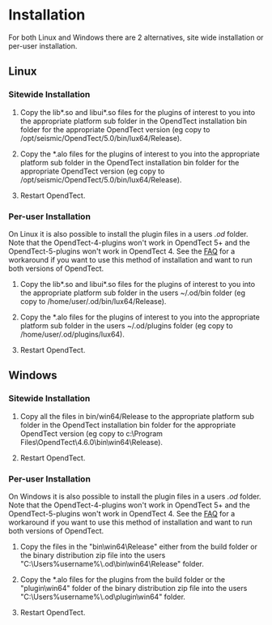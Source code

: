 # Installation

For both Linux and Windows there are 2 alternatives, site wide installation or per-user installation.

## Linux

### Sitewide Installation

1. Copy the lib\*.so and libui\*.so files for the plugins of interest to you into the appropriate platform sub folder in the OpendTect installation bin folder for the appropriate OpendTect version (eg copy to /opt/seismic/OpendTect/5.0/bin/lux64/Release).

2. Copy the \*.alo files for the plugins of interest to you into the appropriate platform sub folder in the OpendTect installation bin folder for the appropriate OpendTect version (eg copy to /opt/seismic/OpendTect/5.0/bin/lux64/Release).

3. Restart OpendTect.

### Per-user Installation

On Linux it is also possible to install the plugin files in a users *.od* folder. Note that the OpendTect-4-plugins won't work in OpendTect 5+ and the OpendTect-5-plugins won't work in OpendTect 4. See the [FAQ](faq.md) for a workaround if you want to use this method of installation and want to run both versions of OpendTect.

1. Copy the lib\*.so and libui\*.so files for the plugins of interest to you into the appropriate platform sub folder in the users ~/.od/bin folder (eg copy to /home/user/.od/bin/lux64/Release).

2. Copy the \*.alo files for the plugins of interest to you into the appropriate platform sub folder in the users ~/.od/plugins folder (eg copy to /home/user/.od/plugins/lux64).

3. Restart OpendTect.

## Windows

### Sitewide Installation

1. Copy all the files in bin/win64/Release to the appropriate platform sub folder in the OpendTect installation bin folder for the appropriate OpendTect version (eg copy to c:\Program Files\OpendTect\4.6.0\bin\win64\Release).

2. Restart OpendTect.

### Per-user Installation

On Windows it is also possible to install the plugin files in a users *.od* folder. Note that the OpendTect-4-plugins won't work in OpendTect 5+ and the OpendTect-5-plugins won't work in OpendTect 4. See the [FAQ](faq.md) for a workaround if you want to use this method of installation and want to run both versions of OpendTect.

1. Copy the files in the "bin\win64\Release" either from the build folder or the binary distribution zip file into the users "C:\Users\%username%\\.od\bin\win64\Release" folder.

2. Copy the \*.alo files for the plugins from the build folder or the "plugin\win64" folder of the binary distribution zip file into the users "C:\Users\%username%\\.od\plugin\win64" folder.

3. Restart OpendTect.